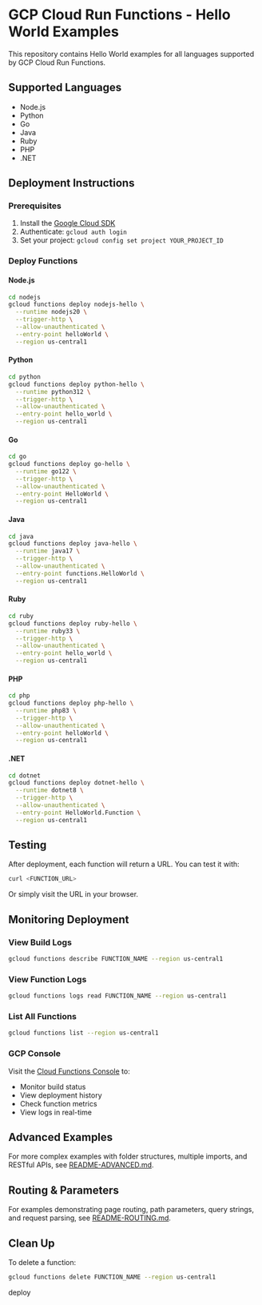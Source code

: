 # GCP Cloud Run Functions - Hello World Examples

This repository contains Hello World examples for all languages supported by GCP Cloud Run Functions.

## Supported Languages

- Node.js
- Python
- Go
- Java
- Ruby
- PHP
- .NET

## Deployment Instructions

### Prerequisites

1. Install the [Google Cloud SDK](https://cloud.google.com/sdk/docs/install)
2. Authenticate: `gcloud auth login`
3. Set your project: `gcloud config set project YOUR_PROJECT_ID`

### Deploy Functions

#### Node.js
```bash
cd nodejs
gcloud functions deploy nodejs-hello \
  --runtime nodejs20 \
  --trigger-http \
  --allow-unauthenticated \
  --entry-point helloWorld \
  --region us-central1
```

#### Python
```bash
cd python
gcloud functions deploy python-hello \
  --runtime python312 \
  --trigger-http \
  --allow-unauthenticated \
  --entry-point hello_world \
  --region us-central1
```

#### Go
```bash
cd go
gcloud functions deploy go-hello \
  --runtime go122 \
  --trigger-http \
  --allow-unauthenticated \
  --entry-point HelloWorld \
  --region us-central1
```

#### Java
```bash
cd java
gcloud functions deploy java-hello \
  --runtime java17 \
  --trigger-http \
  --allow-unauthenticated \
  --entry-point functions.HelloWorld \
  --region us-central1
```

#### Ruby
```bash
cd ruby
gcloud functions deploy ruby-hello \
  --runtime ruby33 \
  --trigger-http \
  --allow-unauthenticated \
  --entry-point hello_world \
  --region us-central1
```

#### PHP
```bash
cd php
gcloud functions deploy php-hello \
  --runtime php83 \
  --trigger-http \
  --allow-unauthenticated \
  --entry-point helloWorld \
  --region us-central1
```

#### .NET
```bash
cd dotnet
gcloud functions deploy dotnet-hello \
  --runtime dotnet8 \
  --trigger-http \
  --allow-unauthenticated \
  --entry-point HelloWorld.Function \
  --region us-central1
```

## Testing

After deployment, each function will return a URL. You can test it with:

```bash
curl <FUNCTION_URL>
```

Or simply visit the URL in your browser.

## Monitoring Deployment

### View Build Logs
```bash
gcloud functions describe FUNCTION_NAME --region us-central1
```

### View Function Logs
```bash
gcloud functions logs read FUNCTION_NAME --region us-central1
```

### List All Functions
```bash
gcloud functions list --region us-central1
```

### GCP Console
Visit the [Cloud Functions Console](https://console.cloud.google.com/functions) to:
- Monitor build status
- View deployment history
- Check function metrics
- View logs in real-time

## Advanced Examples

For more complex examples with folder structures, multiple imports, and RESTful APIs, see [README-ADVANCED.md](README-ADVANCED.md).

## Routing & Parameters

For examples demonstrating page routing, path parameters, query strings, and request parsing, see [README-ROUTING.md](README-ROUTING.md).

## Clean Up

To delete a function:
```bash
gcloud functions delete FUNCTION_NAME --region us-central1
```
deploy

